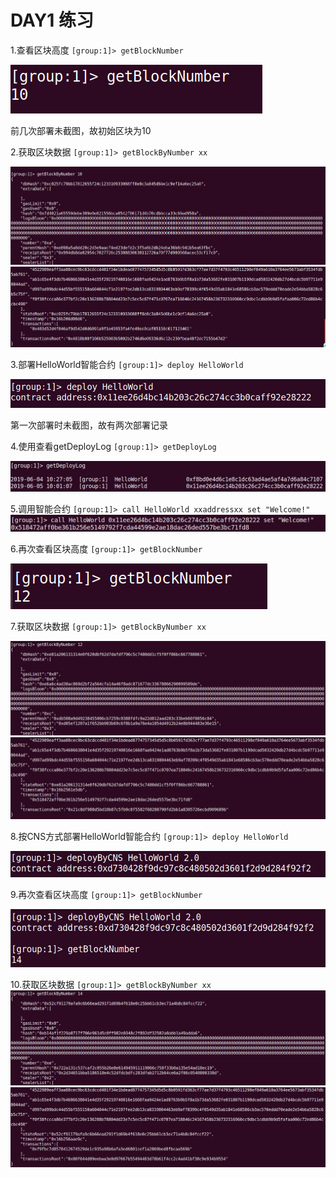 # DAY1 练习


1.查看区块高度
`[group:1]> getBlockNumber`

![](asset/1.png)

前几次部署未截图，故初始区块为10

2.获取区块数据
`[group:1]> getBlockByNumber xx`

![](asset/2.1.png)
![](asset/2.2.png)

3.部署HelloWorld智能合约
`[group:1]> deploy HelloWorld`

![](asset/3.png)

第一次部署时未截图，故有两次部署记录

4.使用查看getDeployLog
`[group:1]> getDeployLog`

![](asset/4.png)

5.调用智能合约
`[group:1]> call HelloWorld xxaddressxx set "Welcome!"`
![](asset/5.png)

6.再次查看区块高度
`[group:1]> getBlockNumber`

![](asset/6.png)

7.获取区块数据
`[group:1]> getBlockByNumber xx`

![](asset/7.1.png)
![](asset/7.2.png)

8.按CNS方式部署HelloWorld智能合约
`[group:1]> deploy HelloWorld`

![](asset/8.png)

9.再次查看区块高度
`[group:1]> getBlockNumber `

![](asset/9.png)

10.获取区块数据
`[group:1]> getBlockByNumber xx`
![](asset/10.1.png)
![](asset/10.2.png)

